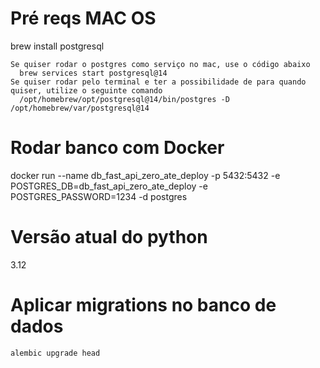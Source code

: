 # Pré reqs MAC OS

brew install postgresql

```
Se quiser rodar o postgres como serviço no mac, use o código abaixo
  brew services start postgresql@14
Se quiser rodar pelo terminal e ter a possibilidade de para quando quiser, utilize o seguinte comando
  /opt/homebrew/opt/postgresql@14/bin/postgres -D /opt/homebrew/var/postgresql@14
```

# Rodar banco com Docker

docker run --name db_fast_api_zero_ate_deploy -p 5432:5432 -e POSTGRES_DB=db_fast_api_zero_ate_deploy -e POSTGRES_PASSWORD=1234 -d postgres


# Versão atual do python

3.12

# Aplicar migrations no banco de dados

```
alembic upgrade head
```

